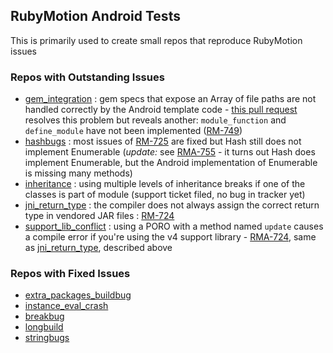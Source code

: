 ## RubyMotion Android Tests

This is primarily used to create small repos that reproduce RubyMotion issues

### Repos with Outstanding Issues

* [gem_integration](https://github.com/darinwilson/rma-testing/tree/master/gem_integration) : gem specs that expose an Array of file paths are not handled correctly by the Android template code - [this pull request](https://github.com/HipByte/RubyMotion/pull/189) resolves this problem but reveals another: `module_function` and `define_module` have not been implemented ([RM-749](http://hipbyte.myjetbrains.com/youtrack/issue/RM-749))
* [hashbugs](https://github.com/darinwilson/rma-testing/tree/master/hashbugs) : most issues of [RM-725](http://hipbyte.myjetbrains.com/youtrack/issue/RM-725) are fixed but Hash still does not implement Enumerable (*update:* see [RMA-755](http://hipbyte.myjetbrains.com/youtrack/issue/RM-755) - it turns out Hash does implement Enumerable, but the Android implementation of Enumerable is missing many methods)
* [inheritance](https://github.com/darinwilson/rma-testing/tree/master/inheritance) : using multiple levels of inheritance breaks if one of the classes is part of module (support ticket filed, no bug in tracker yet)
* [jni_return_type](https://github.com/darinwilson/rma-testing/tree/master/jni_return_type) : the compiler does not always assign the correct return type in vendored JAR files : [RM-724](http://hipbyte.myjetbrains.com/youtrack/issue/RM-724) 
* [support_lib_conflict](https://github.com/darinwilson/rma-testing/tree/master/support_lib_conflict) : using a PORO with a method named `update` causes a compile error if you're using the v4 support library - [RMA-724](http://hipbyte.myjetbrains.com/youtrack/issue/RM-724), same as [jni_return_type](https://github.com/darinwilson/rma-testing/tree/master/jni_return_type), described above 

### Repos with Fixed Issues 

* [extra_packages_buildbug](https://github.com/darinwilson/rma-testing/tree/master/extra_packages_buildbug)
* [instance_eval_crash](https://github.com/darinwilson/rma-testing/tree/master/instance_eval_crash)
* [breakbug](https://github.com/darinwilson/rma-testing/tree/master/breakbug)
* [longbuild](https://github.com/darinwilson/rma-testing/tree/master/longbuild)
* [stringbugs](https://github.com/darinwilson/rma-testing/tree/master/stringbugs)
